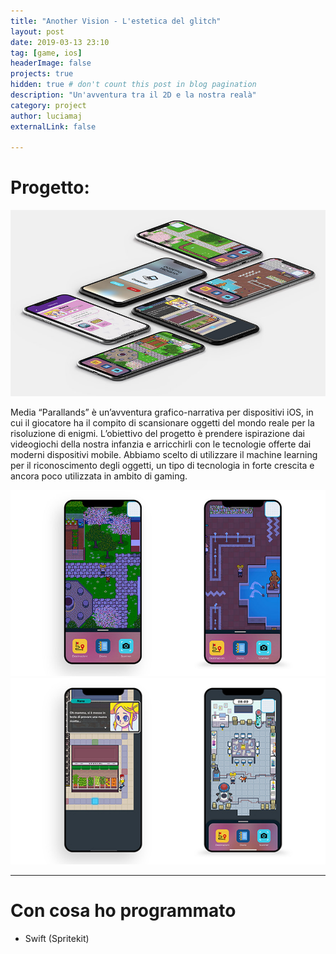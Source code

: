 ```yaml
---
title: "Another Vision - L'estetica del glitch"
layout: post
date: 2019-03-13 23:10
tag: [game, ios]
headerImage: false
projects: true
hidden: true # don't count this post in blog pagination
description: "Un'avventura tra il 2D e la nostra realà"
category: project
author: luciamaj
externalLink: false

---
```


# Progetto:


![image](/assets/images/parallands/parallands-1.jpg)


Media “Parallands” è un’avventura grafico-narrativa per dispositivi iOS, in cui il giocatore ha il compito di scansionare oggetti del mondo reale per la risoluzione di enigmi. L’obiettivo del progetto è prendere ispirazione dai videogiochi della nostra infanzia e arricchirli con le tecnologie offerte dai moderni dispositivi mobile. Abbiamo scelto di utilizzare il machine learning per il riconoscimento degli oggetti, un tipo di tecnologia in forte crescita e ancora poco utilizzata in ambito di gaming.

![image](/assets/images/parallands/parallands-2.jpg)
![image](/assets/images/parallands/parallands-3.jpg)

---

# Con cosa ho programmato

- Swift (Spritekit)
